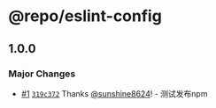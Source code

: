 # @repo/eslint-config

## 1.0.0

### Major Changes

- [#1](https://github.com/sunshine8624/xzl-ui/pull/1) [`319c372`](https://github.com/sunshine8624/xzl-ui/commit/319c372bbcd3a0e21c4910f5e93466464d36dc1b) Thanks [@sunshine8624](https://github.com/sunshine8624)! - 测试发布npm
